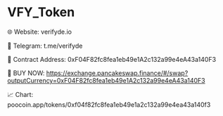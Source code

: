 # VFY_Token

🌐 Website:
verifyde.io

📲 Telegram:
t.me/verifyde

📝 Contract Address:
0xF04F82fc8fea1eb49e1A2c132a99e4eA43a140F3

🔴 BUY NOW:
https://exchange.pancakeswap.finance/#/swap?outputCurrency=0xF04F82fc8fea1eb49e1A2c132a99e4eA43a140F3

📈 Chart:
poocoin.app/tokens/0xf04f82fc8fea1eb49e1a2c132a99e4ea43a140f3
